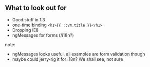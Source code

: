 ##  What to look out for

- Good stuff in 1.3
- one-time binding
`<h1>{{ ::vm.title }}</h1>`
- Dropping IE8
- ngMessages for forms (/i18n?)

note:
  - ngMessages looks useful, all examples are form validation though
  - maybe could jerry-rig it for i18n? We shall see, not sure
